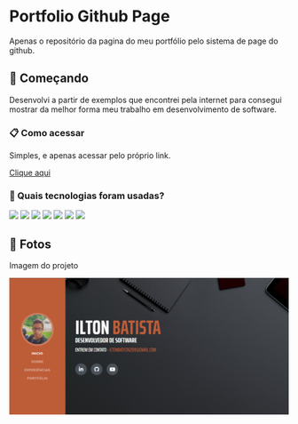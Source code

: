 
# Portfolio Github Page

Apenas o repositório da pagina do meu portfólio pelo sistema de  page do github.

## 🚀 Começando

Desenvolvi a partir de exemplos que encontrei pela internet para consegui mostrar da melhor forma meu trabalho em desenvolvimento de software.


### 📋 Como acessar
Simples, e apenas acessar pelo próprio link.

[Clique aqui](https://iltonbjsilva.github.io/)

### 🔧 Quais tecnologias foram usadas?

<img src="https://img.shields.io/badge/HTML-239120?style=for-the-badge&logo=html5&logoColor=white"/>
<img src="https://img.shields.io/badge/CSS-239120?style=for-the-badge&logo=css3&logoColor=white" />
<img src="https://img.shields.io/badge/Javascript-323330?style=for-the-badge&logo=javascript&logoColor=F7DF1E" />
<img src="https://img.shields.io/badge/Saas-CC6699?style=for-the-badge&logo=sass&logoColor=white" />
<img src="https://img.shields.io/badge/Bootstrap-563D7C?style=for-the-badge&logo=bootstrap&logoColor=white" />
<img src="https://img.shields.io/badge/Material--UI-0081CB?style=for-the-badge&logo=material-ui&logoColor=white" />
<img src="https://img.shields.io/badge/jQuery-0769AD?style=for-the-badge&logo=jquery&logoColor=white" />


## 📌 Fotos

Imagem do projeto

![enter image description here](https://github.com/IltonBJSilva/IltonBJSilva.github.io/blob/master/img/projetos/portfolio.png?raw=true)
